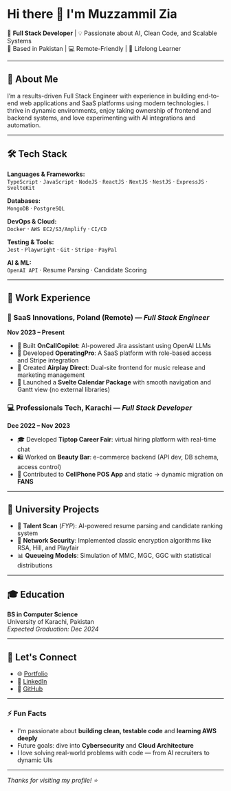 # Hi there 👋 I'm Muzzammil Zia

🎯 **Full Stack Developer** | 💡 Passionate about AI, Clean Code, and Scalable Systems  
📍 Based in Pakistan | 💻 Remote-Friendly | 🧠 Lifelong Learner

---

## 🚀 About Me

I’m a results-driven Full Stack Engineer with experience in building end-to-end web applications and SaaS platforms using modern technologies. I thrive in dynamic environments, enjoy taking ownership of frontend and backend systems, and love experimenting with AI integrations and automation.

---

## 🛠 Tech Stack

**Languages & Frameworks:**  
`TypeScript` · `JavaScript` · `NodeJS` · `ReactJS` · `NextJS` · `NestJS` · `ExpressJS` · `SvelteKit`

**Databases:**  
`MongoDB` · `PostgreSQL`

**DevOps & Cloud:**  
`Docker` · `AWS EC2/S3/Amplify` · `CI/CD`

**Testing & Tools:**  
`Jest` · `Playwright` · `Git` · `Stripe` · `PayPal`

**AI & ML:**  
`OpenAI API` · Resume Parsing · Candidate Scoring

---

## 💼 Work Experience

### 🧠 SaaS Innovations, Poland (Remote) — *Full Stack Engineer*
**Nov 2023 – Present**

- 🔧 Built **OnCallCopilot**: AI-powered Jira assistant using OpenAI LLMs
- 💼 Developed **OperatingPro**: A SaaS platform with role-based access and Stripe integration
- 🎵 Created **Airplay Direct**: Dual-site frontend for music release and marketing management
- 📅 Launched a **Svelte Calendar Package** with smooth navigation and Gantt view (no external libraries)

### 💻 Professionals Tech, Karachi — *Full Stack Developer*
**Dec 2022 – Nov 2023**

- 🎓 Developed **Tiptop Career Fair**: virtual hiring platform with real-time chat
- 🛍️ Worked on **Beauty Bar**: e-commerce backend (API dev, DB schema, access control)
- 📱 Contributed to **CellPhone POS App** and static → dynamic migration on **FANS**

---

## 🧪 University Projects

- 🎯 **Talent Scan** (*FYP*): AI-powered resume parsing and candidate ranking system  
- 🔐 **Network Security**: Implemented classic encryption algorithms like RSA, Hill, and Playfair  
- 📊 **Queueing Models**: Simulation of MMC, MGC, GGC with statistical distributions

---

## 🎓 Education

**BS in Computer Science**  
University of Karachi, Pakistan  
*Expected Graduation: Dec 2024*

---

## 📌 Let's Connect

- 🌐 [Portfolio](https://muzzammil.framer.website/)
- 🔗 [LinkedIn](https://www.linkedin.com/in/muzzammil-zia-9a24601b4/)
- 🐙 [GitHub](https://github.com/Muzammilzia)

---

### ⚡ Fun Facts

- I'm passionate about **building clean, testable code** and **learning AWS deeply**
- Future goals: dive into **Cybersecurity** and **Cloud Architecture**
- I love solving real-world problems with code — from AI recruiters to dynamic UIs

---

_Thanks for visiting my profile! ⭐_
